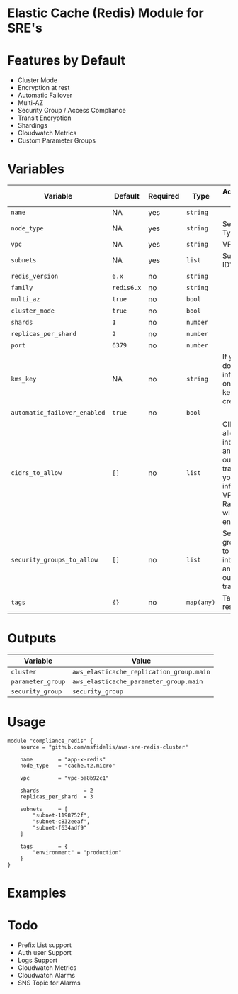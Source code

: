 # Elastic Cache (Redis) Module for SRE's 

# Features by Default

* Cluster Mode
* Encryption at rest
* Automatic Failover
* Multi-AZ 
* Security Group / Access Compliance
* Transit Encryption
* Shardings
* Cloudwatch Metrics
* Custom Parameter Groups

# Variables 

| Variable                      | Default       | Required  | Type      |  Additional Info  |
|-------------------------------|---------------|-----------|-----------|-------------------|
| `name`                        | NA            | yes       | `string`  |                   |
| `node_type`                   | NA            | yes       | `string`  | See Node Types    |    
| `vpc`                         | NA            | yes       | `string`  | VPC ID            |
| `subnets `                    | NA            | yes       | `list`    | Subnet ID's       |
| `redis_version`               | `6.x`         | no        | `string`  |                   |
| `family`                      | `redis6.x`    | no        | `string`  |                   |
| `multi_az`                    | `true`        | no        | `bool`    |                   |
| `cluster_mode`                | `true`        | no        | `bool`    |                   |
| `shards`                      | `1`           | no        | `number`  |                   |
| `replicas_per_shard`          | `2`           | no        | `number`  |                   | 
| `port`                        | `6379`        | no        | `number`  |                   |
| `kms_key`                     | NA            | no        | `string`  | If you don't inform, one KMS key will be created |
| `automatic_failover_enabled`  | `true`        | no        | `bool`    |                   |
| `cidrs_to_allow`              | `[]`          | no        | `list`    | CIDR's to allow inbound and outbound traffic; if you don't inform, VPC Ranges will be enable |
| `security_groups_to_allow`    | `[]`          | no        | `list`    | Security group ID's to enable inbound and outbound traffic    | 
| `tags`                        | `{}`          | no        | `map(any)`| Tags to resources  |


# Outputs 

| Variable                      | Value                                     |
|-------------------------------|-------------------------------------------|
| `cluster`                     | `aws_elasticache_replication_group.main`  |
| `parameter_group`             | `aws_elasticache_parameter_group.main`    | 
| `security_group`              | `security_group`                          | 

# Usage 

```hcl
module "compliance_redis" {
    source = "github.com/msfidelis/aws-sre-redis-cluster"

    name        = "app-x-redis"
    node_type   = "cache.t2.micro"

    vpc         = "vpc-ba8b92c1"

    shards              = 2
    replicas_per_shard  = 3

    subnets     = [
        "subnet-1198752f",
        "subnet-c832eeaf",
        "subnet-f634adf9"
    ]

    tags        = {
        "environment" = "production"
    }
}
```

# Examples

# Todo 

* Prefix List support 
* Auth user Support
* Logs Support
* Cloudwatch Metrics 
* Cloudwatch Alarms 
* SNS Topic for Alarms